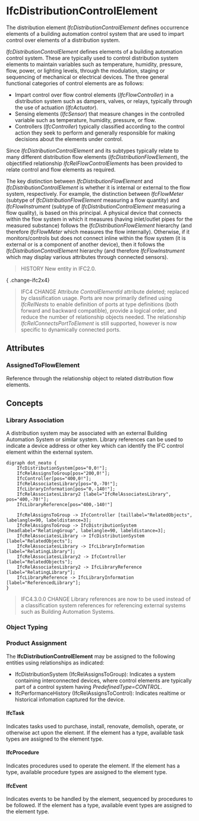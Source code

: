 # IfcDistributionControlElement

The distribution element _IfcDistributionControlElement_ defines occurrence elements of a building automation control system that are used to impart control over elements of a distribution system.<!-- end of definition -->

_IfcDistributionControlElement_ defines elements of a building automation control system. These are typically used to control distribution system elements to maintain variables such as temperature, humidity, pressure, flow, power, or lighting levels, through the modulation, staging or sequencing of mechanical or electrical devices. The three general functional categories of control elements are as follows:

* Impart control over flow control elements (_IfcFlowController_) in a distribution system such as dampers, valves, or relays, typically through the use of actuation (_IfcActuator_).
* Sensing elements (_IfcSensor_) that measure changes in the controlled variable such as temperature, humidity, pressure, or flow.
* Controllers (_IfcController_) typically classified according to the control action they seek to perform and generally responsible for making decisions about the elements under control.

Since _IfcDistributionControlElement_ and its subtypes typically relate to many different distribution flow elements (_IfcDistributionFlowElement_), the objectified relationship _IfcRelFlowControlElements_ has been provided to relate control and flow elements as required.

The key distinction between _IfcDistributionFlowElement_ and _IfcDistributionControlElement_ is whether it is internal or external to the flow system, respectively. For example, the distinction between _IfcFlowMeter_ (subtype of _IfcDistributionFlowElement_ measuring a flow quantity) and _IfcFlowInstrument_ (subtype of _IfcDistributionControlElement_ measuring a flow quality), is based on this principal. A physical device that connects within the flow system in which it measures (having inlet/outlet pipes for the measured substance) follows the _IfcDistributionFlowElement_ hierarchy (and therefore _IfcFlowMeter_ which measures the flow internally). Otherwise, if it monitors/controls but does not connect inline within the flow system (it is external or is a component of another device), then it follows the _IfcDistributionControlElement_ hierarchy (and therefore _IfcFlowInstrument_ which may display various attributes through connected sensors).

> HISTORY  New entity in IFC2.0.

{ .change-ifc2x4}
> IFC4 CHANGE  Attribute _ControlElementId_ attribute deleted; replaced by classification usage. Ports are now primarily defined using _IfcRelNests_ to enable definition of ports at type definitions (both forward and backward compatible), provide a logical order, and reduce the number of relationship objects needed. The relationship _IfcRelConnectsPortToElement_ is still supported, however is now specific to dynamically connected ports.

## Attributes

### AssignedToFlowElement
Reference through the relationship object to related distribution flow elements.

## Concepts

### Library Association

A distribution system may be associated with an external Building Automation System or similar system. Library references can be used to indicate a device address or other key which can identify the IFC control element within the external system.

```
digraph dot_neato {
    IfcDistributionSystem[pos="0,0!"];
    IfcRelAssignsToGroup[pos="200,0!"];
    IfcController[pos="400,0!"];
    IfcRelAssociatesLibrary[pos="0,-70!"];
    IfcLibraryInformation[pos="0,-140!"];
    IfcRelAssociatesLibrary2 [label="IfcRelAssociatesLibrary", pos="400,-70!"];
    IfcLibraryReference[pos="400,-140!"]

    IfcRelAssignsToGroup -> IfcController [taillabel="RelatedObjects", labelangle=90, labeldistance=3];
    IfcRelAssignsToGroup -> IfcDistributionSystem [headlabel="RelatingGroup", labelangle=90, labeldistance=3];
    IfcRelAssociatesLibrary -> IfcDistributionSystem [label="RelatedObjects"];
    IfcRelAssociatesLibrary -> IfcLibraryInformation [label="RelatingLibrary"];
    IfcRelAssociatesLibrary2 -> IfcController [label="RelatedObjects"];
    IfcRelAssociatesLibrary2 -> IfcLibraryReference [label="RelatingLibrary"];
    IfcLibraryReference -> IfcLibraryInformation [label="ReferencedLibrary"];
}
```

> IFC4.3.0.0 CHANGE Library references are now to be used instead of a classification system references for referencing external systems such as Building Automation Systems.

### Object Typing



### Product Assignment

The **IfcDistributionControlElement** may be assigned to the following entities using relationships as indicated:

* IfcDistributionSystem (IfcRelAssignsToGroup): Indicates a system containing interconnected devices, where control elements are typically part of a control system having _PredefinedType=CONTROL_.
* IfcPerformanceHistory (IfcRelAssignsToControl): Indicates realtime or historical infomation captured for the device.

#### IfcTask

Indicates tasks used to purchase, install, renovate, demolish, operate, or otherwise act upon the element.  If the element has a type, available task types are assigned to the element type.

#### IfcProcedure

Indicates procedures used to operate the element.  If the element has a type, available procedure types are assigned to the element type.

#### IfcEvent

Indicates events to be handled by the element, sequenced by procedures to be followed.  If the element has a type, available event types are assigned to the element type.

